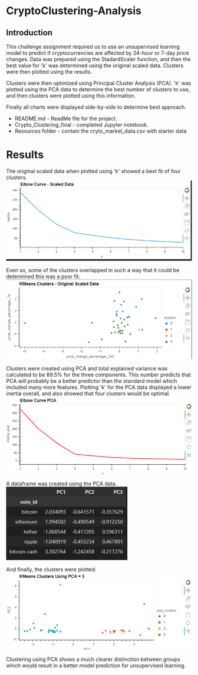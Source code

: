 # CryptoClustering-Analysis

## Introduction
This challenge assignment required us to use an unsupervised learning model to predict if cryptocurrencies are affected by 24-hour or 7-day price changes. Data was prepared using the StadardScaler function, and then the best value for 'k' was determined using the original scaled data. Clusters were then plotted using the results.

Clusters were then optimized using Principal Cluster Analysis (PCA). 'k' was plotted using the PCA data to determine the best number of clusters to use, and then clusters were plotted using this information.

Finally all charts were displayed side-by-side to determine best approach.

* README.md - ReadMe file for the project.
* Crypto_Clustering_final - completed Jupyter notebook.
* Resources folder - contain the cryto_market_data.csv with starter data

# **Results**

The original scaled data when plotted using 'k' showed a best fit of four clusters.
![Alt text](<Images/Elbow Curve-Scaled Data.png>)

Even so, some of the clusters overlapped in such a way that it could be determined this was a poor fit. 
![Alt text](<Images/KMean Clusters- Original Scaled Data.png>)

Clusters were created using PCA and total explained variance was calculated to be 89.5% for the three components. This number predicts that PCA will probably be a better predictor than the standard model which included many more features. Plotting 'k' for the PCA data displayed a lower inertia overall, and also showed that four clusters would be optimal.
![Alt text](Images/Elbow_Curve_PCA.png)

A dataframe was created using the PCA data.
![Alt text](Images/DF_PCA_DATA.png)

And finally, the clusters were plotted.
![Alt text](<Images/KMean Clusters- Using PCA.png>)

Clustering using PCA shows a much clearer distinction between groups which would result in a better model prediction for unsupervised learning.
<br/><br/>
